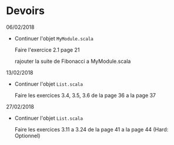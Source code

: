 # Devoirs


06/02/2018

* Continuer l'objet `MyModule.scala`

   Faire l'exercice 2.1 page 21 
   
   rajouter la suite de Fibonacci a MyModule.scala
   
 13/02/2018

* Continuer l'objet `List.scala`

   Faire les exercices 3.4, 3.5, 3.6 de la page 36 a la page 37 


 27/02/2018

* Continuer l'objet `List.scala`

   Faire les exercices 3.11 a 3.24 de la page 41 a la page 44 (Hard: Optionnel) 

   
   
